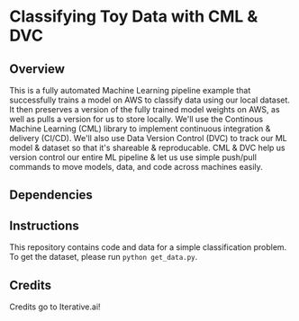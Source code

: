 # Classifying Toy Data with CML & DVC


## Overview

This is a fully automated Machine Learning pipeline example that successfully trains a model on AWS to classify data using our local dataset. It then preserves a version of the fully trained model weights on AWS, as well as pulls a version for us to store locally. We'll use the Continous Machine Learning (CML) library to implement continuous integration & delivery (CI/CD). We'll also use Data Version Control (DVC) to track our ML model & dataset so that it's shareable & reproducable. CML & DVC help us version control our entire ML pipeline & let us use simple push/pull commands to move models, data, and code across machines easily. 

## Dependencies

## Instructions

This repository contains code and data for a simple classification problem. To get the dataset, please run `python get_data.py`.


## Credits

Credits go to Iterative.ai! 


